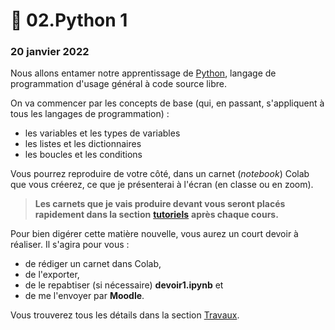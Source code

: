# 🐍 02.Python 1

### 20 janvier 2022

Nous allons entamer notre apprentissage de [Python](https://fr.wikipedia.org/wiki/Python\_\(langage\)), langage de programmation d'usage général à code source libre.

On va commencer par les concepts de base (qui, en passant, s'appliquent à tous les langages de programmation) :

* les variables et les types de variables
* les listes et les dictionnaires
* les boucles et les conditions

Vous pourrez reproduire de votre côté, dans un carnet (_notebook_) Colab que vous créerez, ce que je présenterai à l'écran (en classe ou en zoom).

> **Les carnets que je vais produire devant vous seront placés rapidement dans la section** [**tutoriels**](00.tutoriels.md) **après chaque cours.**

Pour bien digérer cette matière nouvelle, vous aurez un court devoir à réaliser. Il s'agira pour vous :

* de rédiger un carnet dans Colab,
* de l'exporter,
* de le repabtiser (si nécessaire) **devoir1.ipynb** et
* de me l'envoyer par **Moodle**.

Vous trouverez tous les détails dans la section [Travaux](../travaux/travaux.md#devoir-1).
